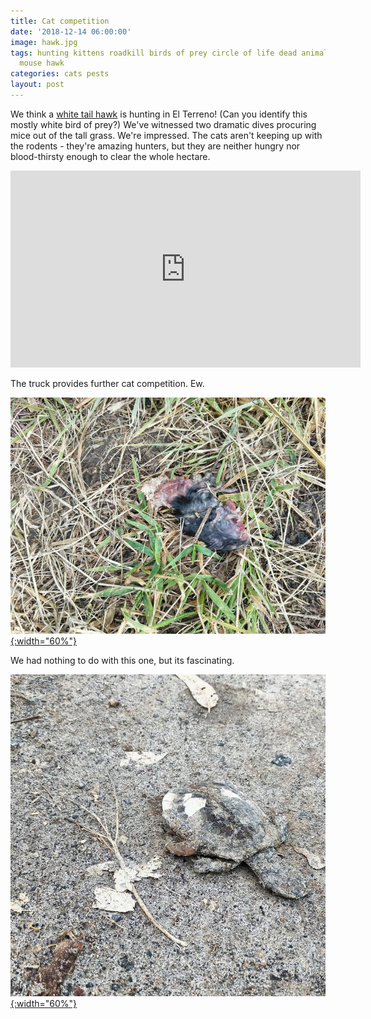 ```yaml
---
title: Cat competition
date: '2018-12-14 06:00:00'
image: hawk.jpg
tags: hunting kittens roadkill birds of prey circle of life dead animals rodents turtle
  mouse hawk
categories: cats pests
layout: post
---
```


We think a [white tail hawk](https://www.inaturalist.org/taxa/201043-Geranoaetus-albicaudatus/browse_photos) is hunting in El Terreno! (Can you identify this mostly white bird of prey?) We've witnessed two dramatic dives procuring mice out of the tall grass. We're impressed. The cats aren't keeping up with the rodents - they're amazing hunters, but they are neither hungry nor blood-thirsty enough to clear the whole hectare. 


<iframe width="560" height="315" src="https://www.youtube-nocookie.com/embed/sHJpbLFrhuc" frameborder="0" allow="accelerometer; autoplay; encrypted-media; gyroscope; picture-in-picture" allowfullscreen></iframe>

The truck provides further cat competition. Ew.

[![](/images/mouse_squished_.jpg){:width="60%"}](/images/mouse_squished.jpg)

We had nothing to do with this one, but its fascinating.

[![](/images/turtle_squished_.jpg){:width="60%"}](/images/turtle_squished.jpg)
